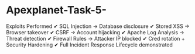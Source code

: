 # Apexplanet-Task-5-
Exploits Performed ✔ SQL Injection → Database disclosure ✔ Stored XSS → Browser takeover ✔ CSRF → Account hijacking ✔ Apache Log Analysis → Threat detection ✔ Firewall Rules → Attacker IP blocked ✔ Cred rotation + Security Hardening ✔ Full Incident Response Lifecycle demonstrated
